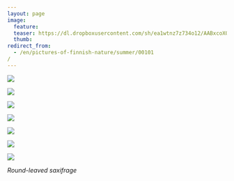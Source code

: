 ```yaml
---
layout: page
image:
  feature:
  teaser: https://dl.dropboxusercontent.com/sh/ea1wtnz7z734o12/AABxcoXO7NHE6Q52XTaZvs0_a/luontokuvat/kes%C3%A4/5/DS24849-245px%20%282%29.jpg
  thumb:
redirect_from:
  - /en/pictures-of-finnish-nature/summer/00101/
---
```


[![](https://dl.dropboxusercontent.com/sh/ea1wtnz7z734o12/AADdmEAuAnB-RLpFvQEQPcFQa/luontokuvat/kes%C3%A4/5/DS24850-800px.jpg)](https://dl.dropboxusercontent.com/sh/ea1wtnz7z734o12/AACy7AWRVYLUY9eicscuh5dua/luontokuvat/kes%C3%A4/5/DS24850.jpg)

[![](https://dl.dropboxusercontent.com/sh/ea1wtnz7z734o12/AAArrWDyVaIyemCKbSfNFy7Ra/luontokuvat/kes%C3%A4/5/DS24849-800px.jpg)](https://dl.dropboxusercontent.com/sh/ea1wtnz7z734o12/AAD53pdh7ZS3tijTn-p1m10ia/luontokuvat/kes%C3%A4/5/DS24849.jpg)

[![](https://dl.dropboxusercontent.com/sh/ea1wtnz7z734o12/AACy2B0yjIm3M1w77Jd84mdKa/luontokuvat/kes%C3%A4/5/DS24865-800px.jpg)](https://dl.dropboxusercontent.com/sh/ea1wtnz7z734o12/AAB2_AUUI1yS8nZLuaLN8F8Aa/luontokuvat/kes%C3%A4/5/DS24865.jpg)

[![](https://dl.dropboxusercontent.com/sh/ea1wtnz7z734o12/AABMyV9zzJ4REr4a_FryO-_ra/luontokuvat/kes%C3%A4/6/DS25246-800px.jpg)](https://dl.dropboxusercontent.com/sh/ea1wtnz7z734o12/AABD9xCsuli83DHUjWVQCX6Va/luontokuvat/kes%C3%A4/6/DS25246.jpg)

[![](https://dl.dropboxusercontent.com/sh/ea1wtnz7z734o12/AAB8WhGV6Vu4Pn_AOcau91tGa/luontokuvat/kes%C3%A4/6/DS25281-800px.jpg)](https://dl.dropboxusercontent.com/sh/ea1wtnz7z734o12/AADSJwauIpD4viq_yOu5FPuCa/luontokuvat/kes%C3%A4/6/DS25281.jpg)

[![](https://dl.dropboxusercontent.com/sh/ea1wtnz7z734o12/AACqlozOcqhgRkq7h2qoH8gna/luontokuvat/kes%C3%A4/6/DS25289-800px.jpg)](https://dl.dropboxusercontent.com/sh/ea1wtnz7z734o12/AABsG--5x958va2pqKG_r7nAa/luontokuvat/kes%C3%A4/6/DS25289.jpg)

[![](https://dl.dropboxusercontent.com/sh/ea1wtnz7z734o12/AADI-OsTgov2yprEhOzA8YYwa/luontokuvat/kes%C3%A4/6/DS25290-800px.jpg)](https://dl.dropboxusercontent.com/sh/ea1wtnz7z734o12/AACzx8yuC2mwQjGVfBH1dkXLa/luontokuvat/kes%C3%A4/6/DS25290.jpg)

*Round-leaved saxifrage*
